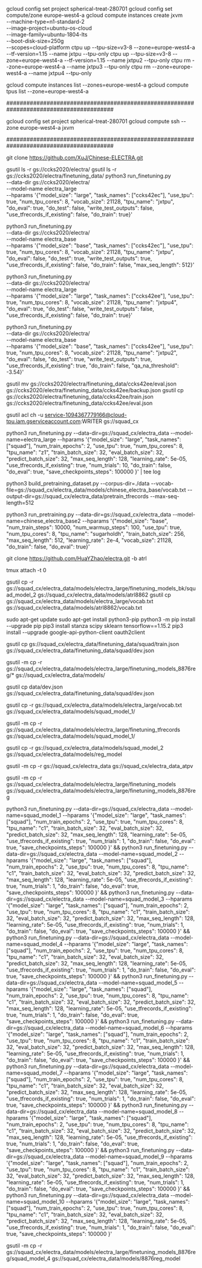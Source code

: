 gcloud config set project spherical-treat-280701
gcloud config set compute/zone europe-west4-a
gcloud compute instances create jxvm \
       --machine-type=n1-standard-2 \
       --image-project=ubuntu-os-cloud \
       --image-family=ubuntu-1804-lts  \
       --boot-disk-size=250g \
       --scopes=cloud-platform
ctpu up --tpu-size=v3-8 --zone=europe-west4-a --tf-version=1.15 --name jxtpu --tpu-only
ctpu up --tpu-size=v3-8 --zone=europe-west4-a --tf-version=1.15 --name jxtpu2 --tpu-only
ctpu rm --zone=europe-west4-a --name jxtpu3 --tpu-only
ctpu rm --zone=europe-west4-a --name jxtpu4 --tpu-only
 
gcloud compute instances list --zones=europe-west4-a
gcloud compute tpus list --zone=europe-west4-a

########################################################################################

gcloud config set project spherical-treat-280701
gcloud compute ssh --zone europe-west4-a jxvm

########################################################################################

git clone https://github.com/XuJ/Chinese-ELECTRA.git

gsutil ls -r gs://ccks2020/electra/
gsutil ls -r gs://ccks2020/electra/finetuning_data/
python3 run_finetuning.py \
    --data-dir  gs://ccks2020/electra/ \
    --model-name electra_large \
    --hparams '{"model_size": "large", "task_names": ["ccks42ec"], "use_tpu": true, "num_tpu_cores": 8, "vocab_size": 21128, "tpu_name": "jxtpu", "do_eval": true, "do_test": false, "write_test_outputs": false, "use_tfrecords_if_existing": false, "do_train": true}'

python3 run_finetuning.py \
    --data-dir  gs://ccks2020/electra/ \
    --model-name electra_base \
    --hparams '{"model_size": "base", "task_names": ["ccks42ec"], "use_tpu": true, "num_tpu_cores": 8, "vocab_size": 21128, "tpu_name": "jxtpu", "do_eval": false, "do_test": true, "write_test_outputs": true, "use_tfrecords_if_existing": false, "do_train": false, "max_seq_length": 512}'

python3 run_finetuning.py \
    --data-dir  gs://ccks2020/electra/ \
    --model-name electra_large \
    --hparams '{"model_size": "large", "task_names": ["ccks42ee"], "use_tpu": true, "num_tpu_cores": 8, "vocab_size": 21128, "tpu_name": "jxtpu4", "do_eval": true, "do_test": false, "write_test_outputs": false, "use_tfrecords_if_existing": false, "do_train": true}'

python3 run_finetuning.py \
    --data-dir  gs://ccks2020/electra/ \
    --model-name electra_base \
    --hparams '{"model_size": "base", "task_names": ["ccks42ee"], "use_tpu": true, "num_tpu_cores": 8, "vocab_size": 21128, "tpu_name": "jxtpu2", "do_eval": false, "do_test": true, "write_test_outputs": true, "use_tfrecords_if_existing": true, "do_train": false, "qa_na_threshold": -3.54}'

	
gsutil mv gs://ccks2020/electra/finetuning_data/ccks42ee/eval.json gs://ccks2020/electra/finetuning_data/ccks42ee/backup.json
gsutil cp gs://ccks2020/electra/finetuning_data/ccks42ee/train.json gs://ccks2020/electra/finetuning_data/ccks42ee/eval.json
	
	
	
	
	
	
	
gsutil acl ch -u service-1094367779166@cloud-tpu.iam.gserviceaccount.com:WRITER gs://squad_cx

python3 run_finetuning.py   --data-dir=gs://squad_cx/electra_data --model-name=electra_large   --hparams '{"model_size": "large", "task_names": ["squad"], "num_train_epochs": 2, "use_tpu": true, "num_tpu_cores": 8, "tpu_name": "z1", "train_batch_size": 32, "eval_batch_size": 32, "predict_batch_size": 32, "max_seq_length": 128, "learning_rate": 5e-05, "use_tfrecords_if_existing": true, "num_trials": 10, "do_train": false, "do_eval": true, "save_checkpoints_steps": 100000 }' | tee log


python3 build_pretraining_dataset.py --corpus-dir=./data --vocab-file=gs://squad_cx/electra_data/models/chinese_electra_base/vocab.txt --output-dir=gs://squad_cx/electra_data/pretrain_tfrecords --max-seq-length=512

python3 run_pretraining.py --data-dir=gs://squad_cx/electra_data --model-name=chinese_electra_base2 --hparams '{"model_size": "base", "num_train_steps": 10000, "num_warmup_steps": 100, "use_tpu": true, "num_tpu_cores": 8, "tpu_name": "sugarholdh", "train_batch_size": 256, "max_seq_length": 512, "learning_rate": 2e-4, "vocab_size": 21128, "do_train": false, "do_eval": true}'

git clone https://github.com/HuaYZhao/electra.git -b atrl




tmux attach -t 0



gsutil cp -r gs://squad_cx/electra_data/models/electra_large/finetuning_models_bk/squad_model_2 gs://squad_cx/electra_data/models/atrl8862
gsutil cp gs://squad_cx/electra_data/models/electra_large/vocab.txt gs://squad_cx/electra_data/models/atrl8862/vocab.txt

sudo apt-get update
sudo apt-get install python3-pip
python3 -m pip install --upgrade pip
pip3 install stanza scipy sklearn tensorflow==1.15.2
pip3 install --upgrade google-api-python-client oauth2client

gsutil cp gs://squad_cx/electra_data/finetuning_data/squad/train.json gs://squad_cx/electra_data/finetuning_data/squad/dev.json

gsutil -m cp -r gs://squad_cx/electra_data/models/electra_large/finetuning_models_8876reg/* gs://squad_cx/electra_data/models/

gsutil cp data/dev.json gs://squad_cx/electra_data/finetuning_data/squad/dev.json

gsutil cp -r gs://squad_cx/electra_data/models/electra_large/vocab.txt gs://squad_cx/electra_data/models/squad_model_1/

gsutil -m cp -r gs://squad_cx/electra_data/models/electra_large/finetuning_tfrecords gs://squad_cx/electra_data/models/squad_model_1/

gsutil cp -r gs://squad_cx/electra_data/models/squad_model_2 gs://squad_cx/electra_data/models/reg_model

gsutil -m cp -r gs://squad_cx/electra_data gs://squad_cx/electra_data_atpv

gsutil -m cp -r gs://squad_cx/electra_data/models/electra_large/finetuning_models gs://squad_cx/electra_data/models/electra_large/finetuning_models_8876reg


python3 run_finetuning.py   --data-dir=gs://squad_cx/electra_data --model-name=squad_model_1   --hparams '{"model_size": "large", "task_names": ["squad"], "num_train_epochs": 2, "use_tpu": true, "num_tpu_cores": 8, "tpu_name": "c1", "train_batch_size": 32, "eval_batch_size": 32, "predict_batch_size": 32, "max_seq_length": 128, "learning_rate": 5e-05, "use_tfrecords_if_existing": true, "num_trials": 1, "do_train": false, "do_eval": true, "save_checkpoints_steps": 100000 }' && python3 run_finetuning.py   --data-dir=gs://squad_cx/electra_data --model-name=squad_model_2   --hparams '{"model_size": "large", "task_names": ["squad"], "num_train_epochs": 2, "use_tpu": true, "num_tpu_cores": 8, "tpu_name": "c1", "train_batch_size": 32, "eval_batch_size": 32, "predict_batch_size": 32, "max_seq_length": 128, "learning_rate": 5e-05, "use_tfrecords_if_existing": true, "num_trials": 1, "do_train": false, "do_eval": true, "save_checkpoints_steps": 100000 }' && python3 run_finetuning.py   --data-dir=gs://squad_cx/electra_data --model-name=squad_model_3   --hparams '{"model_size": "large", "task_names": ["squad"], "num_train_epochs": 2, "use_tpu": true, "num_tpu_cores": 8, "tpu_name": "c1", "train_batch_size": 32, "eval_batch_size": 32, "predict_batch_size": 32, "max_seq_length": 128, "learning_rate": 5e-05, "use_tfrecords_if_existing": true, "num_trials": 1, "do_train": false, "do_eval": true, "save_checkpoints_steps": 100000 }' && python3 run_finetuning.py   --data-dir=gs://squad_cx/electra_data --model-name=squad_model_4   --hparams '{"model_size": "large", "task_names": ["squad"], "num_train_epochs": 2, "use_tpu": true, "num_tpu_cores": 8, "tpu_name": "c1", "train_batch_size": 32, "eval_batch_size": 32, "predict_batch_size": 32, "max_seq_length": 128, "learning_rate": 5e-05, "use_tfrecords_if_existing": true, "num_trials": 1, "do_train": false, "do_eval": true, "save_checkpoints_steps": 100000 }' && python3 run_finetuning.py   --data-dir=gs://squad_cx/electra_data --model-name=squad_model_5   --hparams '{"model_size": "large", "task_names": ["squad"], "num_train_epochs": 2, "use_tpu": true, "num_tpu_cores": 8, "tpu_name": "c1", "train_batch_size": 32, "eval_batch_size": 32, "predict_batch_size": 32, "max_seq_length": 128, "learning_rate": 5e-05, "use_tfrecords_if_existing": true, "num_trials": 1, "do_train": false, "do_eval": true, "save_checkpoints_steps": 100000 }' && python3 run_finetuning.py   --data-dir=gs://squad_cx/electra_data --model-name=squad_model_6   --hparams '{"model_size": "large", "task_names": ["squad"], "num_train_epochs": 2, "use_tpu": true, "num_tpu_cores": 8, "tpu_name": "c1", "train_batch_size": 32, "eval_batch_size": 32, "predict_batch_size": 32, "max_seq_length": 128, "learning_rate": 5e-05, "use_tfrecords_if_existing": true, "num_trials": 1, "do_train": false, "do_eval": true, "save_checkpoints_steps": 100000 }' && python3 run_finetuning.py   --data-dir=gs://squad_cx/electra_data --model-name=squad_model_7   --hparams '{"model_size": "large", "task_names": ["squad"], "num_train_epochs": 2, "use_tpu": true, "num_tpu_cores": 8, "tpu_name": "c1", "train_batch_size": 32, "eval_batch_size": 32, "predict_batch_size": 32, "max_seq_length": 128, "learning_rate": 5e-05, "use_tfrecords_if_existing": true, "num_trials": 1, "do_train": false, "do_eval": true, "save_checkpoints_steps": 100000 }' && python3 run_finetuning.py   --data-dir=gs://squad_cx/electra_data --model-name=squad_model_8   --hparams '{"model_size": "large", "task_names": ["squad"], "num_train_epochs": 2, "use_tpu": true, "num_tpu_cores": 8, "tpu_name": "c1", "train_batch_size": 32, "eval_batch_size": 32, "predict_batch_size": 32, "max_seq_length": 128, "learning_rate": 5e-05, "use_tfrecords_if_existing": true, "num_trials": 1, "do_train": false, "do_eval": true, "save_checkpoints_steps": 100000 }' && python3 run_finetuning.py   --data-dir=gs://squad_cx/electra_data --model-name=squad_model_9   --hparams '{"model_size": "large", "task_names": ["squad"], "num_train_epochs": 2, "use_tpu": true, "num_tpu_cores": 8, "tpu_name": "c1", "train_batch_size": 32, "eval_batch_size": 32, "predict_batch_size": 32, "max_seq_length": 128, "learning_rate": 5e-05, "use_tfrecords_if_existing": true, "num_trials": 1, "do_train": false, "do_eval": true, "save_checkpoints_steps": 100000 }' && python3 run_finetuning.py   --data-dir=gs://squad_cx/electra_data --model-name=squad_model_10   --hparams '{"model_size": "large", "task_names": ["squad"], "num_train_epochs": 2, "use_tpu": true, "num_tpu_cores": 8, "tpu_name": "c1", "train_batch_size": 32, "eval_batch_size": 32, "predict_batch_size": 32, "max_seq_length": 128, "learning_rate": 5e-05, "use_tfrecords_if_existing": true, "num_trials": 1, "do_train": false, "do_eval": true, "save_checkpoints_steps": 100000 }' 


gsutil -m cp -r gs://squad_cx/electra_data/models/electra_large/finetuning_models_8876reg/squad_model_4 gs://squad_cx/electra_data/models/8876reg_model
